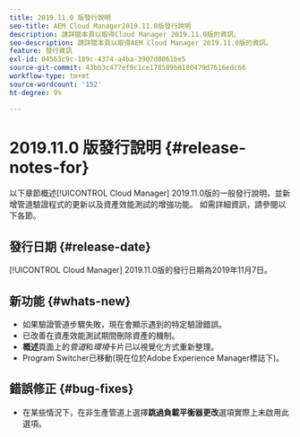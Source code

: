 ```yaml
---
title: 2019.11.0 版發行說明
seo-title: AEM Cloud Manager2019.11.0版發行說明
description: 請詳閱本頁以取得Cloud Manager 2019.11.0版的資訊。
seo-description: 請詳閱本頁以取得AEM Cloud Manager 2019.11.0版的資訊。
feature: 發行資訊
exl-id: 04563c9c-189c-4374-a4ba-3907d0061be5
source-git-commit: 43bb3c477ef9c1ce178509b8180479d7616edc66
workflow-type: tm+mt
source-wordcount: '152'
ht-degree: 9%

---
```


# 2019.11.0 版發行說明 {#release-notes-for}

以下章節概述[!UICONTROL Cloud Manager] 2019.11.0版的一般發行說明，並新增管道驗證程式的更新以及資產效能測試的增強功能。
如需詳細資訊，請參閱以下各節。

## 發行日期 {#release-date}

[!UICONTROL Cloud Manager] 2019.11.0版的發行日期為2019年11月7日。

## 新功能 {#whats-new}

* 如果驗證管道步驟失敗，現在會顯示遇到的特定驗證錯誤。
* 已改善在資產效能測試期間刪除資產的機制。
* **概述**&#x200B;頁面上的&#x200B;*管道*&#x200B;和&#x200B;*環境*&#x200B;卡片已以視覺化方式重新整理。
* Program Switcher已移動(現在位於Adobe Experience Manager標誌下)。

## 錯誤修正 {#bug-fixes}

* 在某些情況下，在非生產管道上選擇&#x200B;**跳過負載平衡器更改**&#x200B;選項實際上未啟用此選項。
